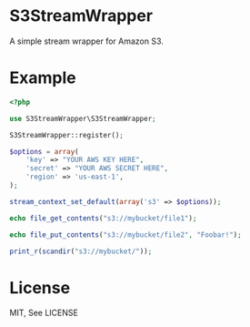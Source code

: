 # S3StreamWrapper #

A simple stream wrapper for Amazon S3.

Example
=======

``` php
<?php

use S3StreamWrapper\S3StreamWrapper;

S3StreamWrapper::register();

$options = array(
    'key' => "YOUR AWS KEY HERE",
    'secret' => "YOUR AWS SECRET HERE",
    'region' => 'us-east-1',
);

stream_context_set_default(array('s3' => $options));

echo file_get_contents("s3://mybucket/file1");

echo file_put_contents("s3://mybucket/file2", "Foobar!");

print_r(scandir("s3://mybucket/"));
```

License
=======

MIT, See LICENSE
